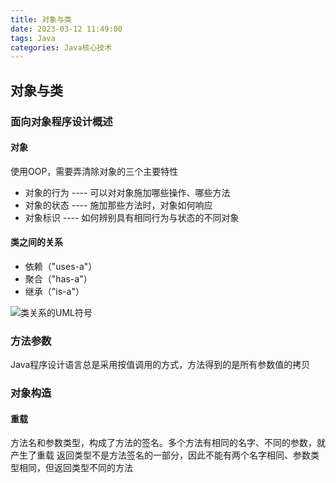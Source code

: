 ```yaml
---
title: 对象与类
date: 2023-03-12 11:49:00
tags: Java
categories: Java核心技术
---
```


## 对象与类

### 面向对象程序设计概述

#### 对象

使用OOP，需要弄清除对象的三个主要特性

- 对象的行为 ---- 可以对对象施加哪些操作、哪些方法
- 对象的状态 ---- 施加那些方法时，对象如何响应
- 对象标识 ---- 如何辨别具有相同行为与状态的不同对象

#### 类之间的关系

- 依赖（"uses-a"）
- 聚合（"has-a"）
- 继承（"is-a"）

![类关系的UML符号](uml-symbol.png)

### 方法参数

Java程序设计语言总是采用按值调用的方式，方法得到的是所有参数值的拷贝

### 对象构造

#### 重载

方法名和参数类型，构成了方法的签名。多个方法有相同的名字、不同的参数，就产生了重载
返回类型不是方法签名的一部分，因此不能有两个名字相同、参数类型相同，但返回类型不同的方法
